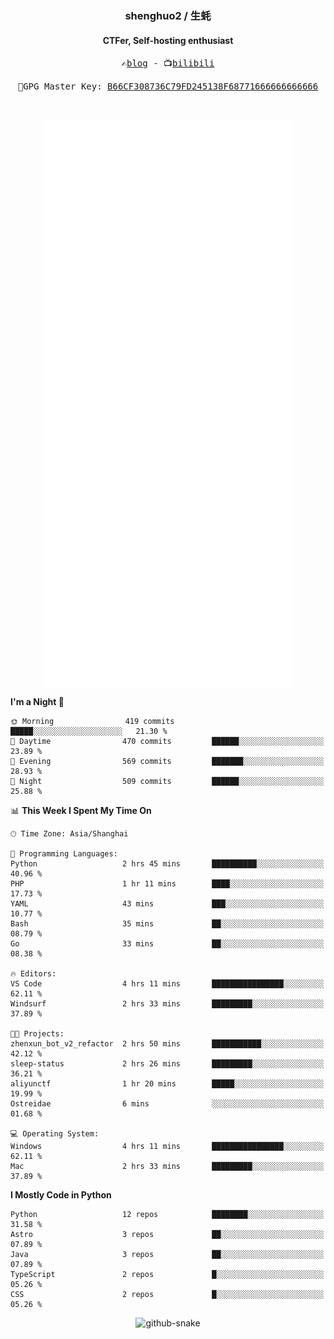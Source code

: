 <h3 align="center"> shenghuo2 / 生蚝 </h3>
<h4 align="center" >CTFer, Self-hosting enthusiast</h3>


<p align="center">
  <samp>
    ✍️<a href="https://blog.shenghuo2.top/">blog</a> -
    📺<a href="https://space.bilibili.com/85894935">bilibili</a>
  </samp>
</p>
<p align="center">
  <samp>
     🔐GPG Master Key: <a align="center" href="https://github.com/shenghuo2.gpg">B66CF308736C79FD245138F68771666666666666</a>
  </samp>
</p>
<br>
<p align="center">
  <a href="https://github.com/shenghuo2">
    <img width="400" align="top" src="https://github.com/shenghuo2/shenghuo2/blob/main/metrics.left.svg" />
  </a>
  <a href="https://github.com/shenghuo2">
    <img width="400" align="top" src="https://github.com/shenghuo2/shenghuo2/blob/main/metrics.right.svg" />
  </a>
</p>


<!--START_SECTION:waka-->
**I'm a Night 🦉** 

```text
🌞 Morning                419 commits         █████░░░░░░░░░░░░░░░░░░░░   21.30 % 
🌆 Daytime                470 commits         ██████░░░░░░░░░░░░░░░░░░░   23.89 % 
🌃 Evening                569 commits         ███████░░░░░░░░░░░░░░░░░░   28.93 % 
🌙 Night                  509 commits         ██████░░░░░░░░░░░░░░░░░░░   25.88 % 
```


📊 **This Week I Spent My Time On** 

```text
🕑︎ Time Zone: Asia/Shanghai

💬 Programming Languages: 
Python                   2 hrs 45 mins       ██████████░░░░░░░░░░░░░░░   40.96 % 
PHP                      1 hr 11 mins        ████░░░░░░░░░░░░░░░░░░░░░   17.73 % 
YAML                     43 mins             ███░░░░░░░░░░░░░░░░░░░░░░   10.77 % 
Bash                     35 mins             ██░░░░░░░░░░░░░░░░░░░░░░░   08.79 % 
Go                       33 mins             ██░░░░░░░░░░░░░░░░░░░░░░░   08.38 % 

🔥 Editors: 
VS Code                  4 hrs 11 mins       ████████████████░░░░░░░░░   62.11 % 
Windsurf                 2 hrs 33 mins       █████████░░░░░░░░░░░░░░░░   37.89 % 

🐱‍💻 Projects: 
zhenxun_bot_v2_refactor  2 hrs 50 mins       ███████████░░░░░░░░░░░░░░   42.12 % 
sleep-status             2 hrs 26 mins       █████████░░░░░░░░░░░░░░░░   36.21 % 
aliyunctf                1 hr 20 mins        █████░░░░░░░░░░░░░░░░░░░░   19.99 % 
Ostreidae                6 mins              ░░░░░░░░░░░░░░░░░░░░░░░░░   01.68 % 

💻 Operating System: 
Windows                  4 hrs 11 mins       ████████████████░░░░░░░░░   62.11 % 
Mac                      2 hrs 33 mins       █████████░░░░░░░░░░░░░░░░   37.89 % 
```

**I Mostly Code in Python** 

```text
Python                   12 repos            ████████░░░░░░░░░░░░░░░░░   31.58 % 
Astro                    3 repos             ██░░░░░░░░░░░░░░░░░░░░░░░   07.89 % 
Java                     3 repos             ██░░░░░░░░░░░░░░░░░░░░░░░   07.89 % 
TypeScript               2 repos             █░░░░░░░░░░░░░░░░░░░░░░░░   05.26 % 
CSS                      2 repos             █░░░░░░░░░░░░░░░░░░░░░░░░   05.26 % 
```




<!--END_SECTION:waka-->


<div align="center">
  <picture>
    <source media="(prefers-color-scheme: dark)" srcset="https://gist.githubusercontent.com/shenghuo2/bfce20b14ab0484cef03bae6e60e0b3a/raw/github-snake-dark.svg" />
    <source media="(prefers-color-scheme: light)" srcset="https://gist.githubusercontent.com/shenghuo2/bfce20b14ab0484cef03bae6e60e0b3a/raw/github-snake.svg" />
    <img alt="github-snake" src="https://gist.githubusercontent.com/shenghuo2/bfce20b14ab0484cef03bae6e60e0b3a/raw/github-snake.svg" />
  </picture>
</div>

<!--
**shenghuo2/shenghuo2** is a ✨ _special_ ✨ repository because its `README.md` (this file) appears on your GitHub profile.

Here are some ideas to get you started:

- 🔭 I’m currently working on ...
- 🌱 I’m currently learning ...
- 👯 I’m looking to collaborate on ...
- 🤔 I’m looking for help with ...
- 💬 Ask me about ...
- 📫 How to reach me: ...
- 😄 Pronouns: ...
- ⚡ Fun fact: ...
-->
